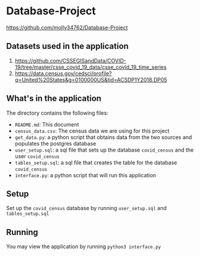 # Database-Project

https://github.com/molly34762/Database-Project

## Datasets used in the application

1) https://github.com/CSSEGISandData/COVID-19/tree/master/csse_covid_19_data/csse_covid_19_time_series
2) https://data.census.gov/cedsci/profile?q=United%20States&g=0100000US&tid=ACSDP1Y2018.DP05

## What's in the application

The directory contains the following files:

- `README.md`: This document
- `census_data.csv`: The census data we are using for this project
- `get_data.py`: a python script that obtains data from the two sources and populates the postgres database
- `user_setup.sql`: a sql file that sets up the database `covid_census` and the user `covid_census` 
- `tables_setup.sql`: a sql file that creates the table for the database `covid_census`
- `interface.py`: a python script that will run this application

## Setup

Set up the `covid_census` database by running `user_setup.sql` and `tables_setup.sql`

## Running

You may view the application by running `python3 interface.py`
